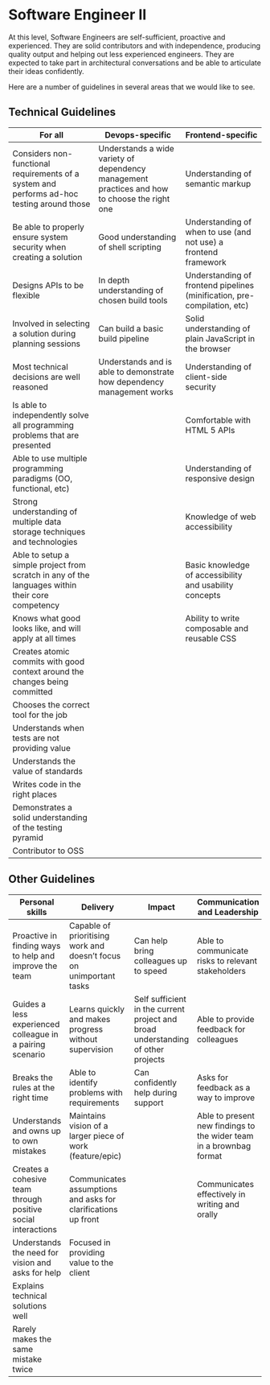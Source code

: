 # Software Engineer II

At this level, Software Engineers are self-sufficient, proactive and experienced.
They are solid contributors and with independence, producing quality output and
helping out less experienced engineers. They are expected to take part in
architectural conversations and be able to articulate their ideas confidently.

Here are a number of guidelines in several areas that we would like to see.

## Technical Guidelines

| For all | Devops-specific | Frontend-specific |
| ------ | ------ | ------ |
| Considers non-functional requirements of a system and performs ad-hoc testing around those | Understands a wide variety of dependency management practices and how to choose the right one | Understanding of semantic markup |
| Be able to properly ensure system security when creating a solution | Good understanding of shell scripting | Understanding of when to use (and not use) a frontend framework |
| Designs APIs to be flexible | In depth understanding of chosen build tools | Understanding of frontend pipelines (minification, pre-compilation, etc) |
| Involved in selecting a solution during planning sessions | Can build a basic build pipeline | Solid understanding of plain JavaScript in the browser |
| Most technical decisions are well reasoned | Understands and is able to demonstrate how dependency management works | Understanding of client-side security |
| Is able to independently solve all programming problems that are presented | | Comfortable with HTML 5 APIs |
| Able to use multiple programming paradigms (OO, functional, etc) |  | Understanding of responsive design |
| Strong understanding of multiple data storage techniques and technologies |  | Knowledge of web accessibility |
| Able to setup a simple project from scratch in any of the languages within their core competency |  | Basic knowledge of accessibility and usability concepts |
| Knows what good looks like, and will apply at all times |  | Ability to write composable and reusable CSS |
| Creates atomic commits with good context around the changes being committed | |  |
| Chooses the correct tool for the job |  |  |
| Understands when tests are not providing value |  |  |
| Understands the value of standards |  |  |
| Writes code in the right places |  |  |
| Demonstrates a solid understanding of the testing pyramid |  |  |
| Contributor to OSS |  |  |

## Other Guidelines

| Personal skills | Delivery | Impact | Communication and Leadership |
| ------ | ------ | ------ | ------ |
| Proactive in finding ways to help and improve the team | Capable of prioritising work and doesn’t focus on unimportant tasks | Can help bring colleagues up to speed | Able to communicate risks to relevant stakeholders |  |
| Guides a less experienced colleague in a pairing scenario | Learns quickly and makes progress without supervision | Self sufficient in the current project and broad understanding of other projects | Able to provide feedback for colleagues |  |
| Breaks the rules at the right time | Able to identify problems with requirements | Can confidently help during support | Asks for feedback as a way to improve |  |
| Understands and owns up to own mistakes | Maintains vision of a larger piece of work (feature/epic) |  | Able to present new findings to the wider team in a brownbag format |  |
| Creates a cohesive team through positive social interactions | Communicates assumptions and asks for clarifications up front |  | Communicates effectively in writing and orally |  |
| Understands the need for vision and asks for help | Focused in providing value to the client |  |  |  |
| Explains technical solutions well |  |  |  |  |
| Rarely makes the same mistake twice |  |  |  |  |

